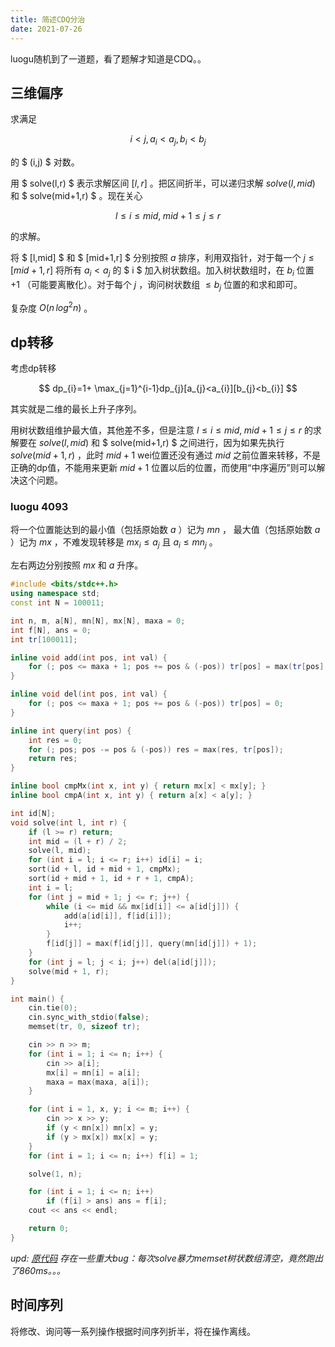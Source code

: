 ```yaml
---
title: 简述CDQ分治
date: 2021-07-26
---
```


luogu随机到了一道题，看了题解才知道是CDQ。。

## 三维偏序
求满足

 $$ i<j,a_{i}<a_{j},b_{i}<b_{j} $$ 

的 $ (i,j) $ 对数。

用 $ solve(l,r) $ 表示求解区间 $[l,r]$ 。把区间折半，可以递归求解 $solve(l,mid)$ 和 $ solve(mid+1,r) $ 。现在关心

 $$ l\le i \le mid,\;mid+1\le j\le r $$ 

的求解。

将 $ [l,mid] $ 和 $ [mid+1,r] $ 分别按照 $a$ 排序，利用双指针，对于每一个 $j \le [mid+1, r]$ 将所有 $a_i < a_j$ 的 $ i $ 加入树状数组。加入树状数组时，在 $b_i$ 位置 $+1$ （可能要离散化）。对于每个 $j$ ，询问树状数组 $\le b_j$ 位置的和求和即可。

复杂度 $O(n\,log^2n)$ 。

## dp转移
考虑dp转移

 $$ dp_{i}=1+ \max_{j=1}^{i-1}dp_{j}[a_{j}<a_{i}][b_{j}<b_{i}] $$ 
 
其实就是二维的最长上升子序列。

用树状数组维护最大值，其他差不多，但是注意 $l\le i \le mid,\;mid+1\le j\le r$ 的求解要在 $solve(l,mid)$ 和 $ solve(mid+1,r) $ 之间进行，因为如果先执行 $solve(mid+1,r)$ ，此时 $mid+1$ wei位置还没有通过 $mid$ 之前位置来转移，不是正确的dp值，不能用来更新 $mid+1$ 位置以后的位置，而使用“中序遍历”则可以解决这个问题。

### luogu 4093

将一个位置能达到的最小值（包括原始数 $a$ ）记为 $mn$ ， 最大值（包括原始数 $a$ ）记为 $mx$ ，不难发现转移是 $mx_i \le a_j$ 且 $a_i \le mn_j$ 。

左右两边分别按照 $mx$ 和 $a$ 升序。

```cpp
#include <bits/stdc++.h>
using namespace std;
const int N = 100011;

int n, m, a[N], mn[N], mx[N], maxa = 0;
int f[N], ans = 0;
int tr[100011];

inline void add(int pos, int val) {
    for (; pos <= maxa + 1; pos += pos & (-pos)) tr[pos] = max(tr[pos], val);
}

inline void del(int pos, int val) {
    for (; pos <= maxa + 1; pos += pos & (-pos)) tr[pos] = 0;
}

inline int query(int pos) {
    int res = 0;
    for (; pos; pos -= pos & (-pos)) res = max(res, tr[pos]);
    return res;
}

inline bool cmpMx(int x, int y) { return mx[x] < mx[y]; }
inline bool cmpA(int x, int y) { return a[x] < a[y]; }

int id[N];
void solve(int l, int r) {
    if (l >= r) return;
    int mid = (l + r) / 2;
    solve(l, mid);
    for (int i = l; i <= r; i++) id[i] = i;
    sort(id + l, id + mid + 1, cmpMx);
    sort(id + mid + 1, id + r + 1, cmpA);
    int i = l;
    for (int j = mid + 1; j <= r; j++) {
        while (i <= mid && mx[id[i]] <= a[id[j]]) {
            add(a[id[i]], f[id[i]]);
            i++;
        }
        f[id[j]] = max(f[id[j]], query(mn[id[j]]) + 1);
    }
    for (int j = l; j < i; j++) del(a[id[j]]);
    solve(mid + 1, r);
}

int main() {
    cin.tie(0);
    cin.sync_with_stdio(false);
    memset(tr, 0, sizeof tr);

    cin >> n >> m;
    for (int i = 1; i <= n; i++) {
        cin >> a[i];
        mx[i] = mn[i] = a[i];
        maxa = max(maxa, a[i]);
    }

    for (int i = 1, x, y; i <= m; i++) {
        cin >> x >> y;
        if (y < mn[x]) mn[x] = y;
        if (y > mx[x]) mx[x] = y;
    }
    for (int i = 1; i <= n; i++) f[i] = 1;

    solve(1, n);

    for (int i = 1; i <= n; i++)
        if (f[i] > ans) ans = f[i];
    cout << ans << endl;

    return 0;
}
```
_upd: [原代码](https://paste.ubuntu.com/p/vN7kPG5CsQ/) 存在一些重大bug：每次solve暴力memset树状数组清空，竟然跑出了860ms。。。_ 

## 时间序列

将修改、询问等一系列操作根据时间序列折半，将在操作离线。


